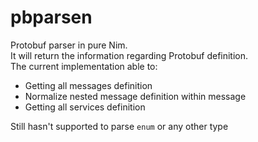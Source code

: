 # pbparsen
Protobuf parser in pure Nim.  
It will return the information regarding Protobuf definition.  
The current implementation able to:

* Getting all messages definition
* Normalize nested message definition within message
* Getting all services definition

Still hasn't supported to parse `enum` or any other type
